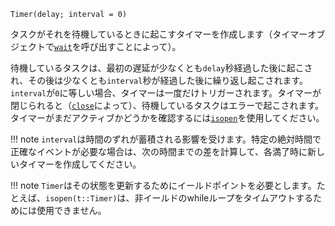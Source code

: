 ```
Timer(delay; interval = 0)
```

タスクがそれを待機しているときに起こすタイマーを作成します（タイマーオブジェクトで[`wait`](@ref)を呼び出すことによって）。

待機しているタスクは、最初の遅延が少なくとも`delay`秒経過した後に起こされ、その後は少なくとも`interval`秒が経過した後に繰り返し起こされます。`interval`が`0`に等しい場合、タイマーは一度だけトリガーされます。タイマーが閉じられると（[`close`](@ref)によって）、待機しているタスクはエラーで起こされます。タイマーがまだアクティブかどうかを確認するには[`isopen`](@ref)を使用してください。

!!! note
    `interval`は時間のずれが蓄積される影響を受けます。特定の絶対時間で正確なイベントが必要な場合は、次の時間までの差を計算して、各満了時に新しいタイマーを作成してください。


!!! note
    `Timer`はその状態を更新するためにイールドポイントを必要とします。たとえば、`isopen(t::Timer)`は、非イールドのwhileループをタイムアウトするためには使用できません。

